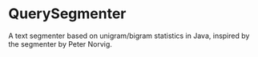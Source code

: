 # QuerySegmenter
A text segmenter based on unigram/bigram statistics in Java, inspired by 
the segmenter by Peter Norvig.
